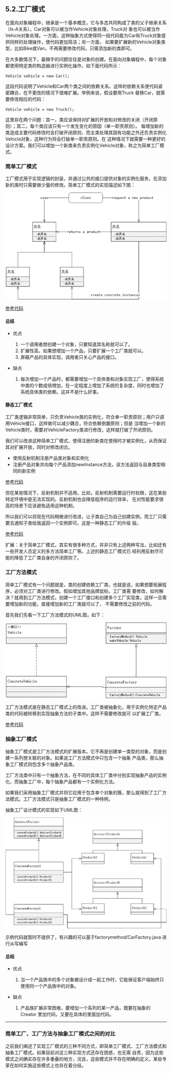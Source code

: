 ## 5.2.工厂模式
在面向对象编程中，继承是一个基本概念，它与多态共同构成了类的父子继承关系（Is-A关系）。Car对象可以被当作Vehicle对象处理，Truck对
象也可以被当作Vehicle对象处理。一方面，这种抽象方式使得同一段代码能为Car和Truck对象提供同样的处理操作，使代码更加简洁；另一方面，
如果要扩展新的Vehicle对象类型，比如Bike或Van，不再需要修改代码，只需添加新的类即可。

在大多数情况下，最棘手的问题往往是对象的创建。在面向对象编程中，每个对象都使用特定类的构造器进行实例化操作，如下面代码所示：

    Vehicle vehicle = new Car();
    
这段代码说明了Vehicle和Car两个类之间的依赖关系。这样的依赖关系使代码紧密耦合，在不更改的情况下很难扩展。举例来说，假设要用Truck
替换Car，就需要修改相应的代码：

    Vehicle vehicle = new Truck();
    
这里存在两个问题：其一，类应该保持对扩展的开放和对修改的关闭（开闭原则）；其二，每个类应该只有一个发生变化的原因（单一职责原则）。
每增加新的类造成主要代码修改时会打破开闭原则，而主类处理其固有功能之外还负责实例化Vehicle对象，这种行为将会打破单一职责原则。在
这种情况下就需要一种更好的设计方案。我们可以增加一个新类来负责实例化Vehicle对象，称之为简单工厂模式。

### 简单工厂模式
工厂模式用于实现逻辑的封装，并通过公共的接口提供对象的实例化服务，在添加新的类时只需要做少量的修改。简单工厂模式的实现描述如下图：

![简单工厂模式](/src/main/resources/image/designpattern/creattionalpattern/1-11.png)

[参考代码](simplefactory/SimpleFactory.java)

#### 总结
- 优点
    1. 一个调用者想创建一个对象，只要知道其名称就可以了。 
    2. 扩展性高，如果想增加一个产品，只要扩展一个工厂类就可以。 
    3. 屏蔽产品的具体实现，调用者只关心产品的接口。

- 缺点
    1. 每次增加一个产品时，都需要增加一个具体类和对象实现工厂，使得系统中类的个数成倍增加，在一定程度上增加了系统的复杂度，同时也增加了系统具体类的依赖。这并不是什么好事。

#### 静态工厂模式
工厂类逻辑非常简单，只负责Vehicle类的实例化，符合单一职责原则；用户只调用Vehicle接口，这样做可以减少耦合，符合依赖倒置原则；但是
当增加一个新的Vehicle类时，需要对VehicleFactory类进行修改，这样就打破了开闭原则。

我们可以改进这种简单工厂模式，使得注册的新类在使用时才被实例化，从而保证其对扩展开放，同时对修改闭合。

- 使用反射机制注册产品类对象和实例化
- 注册产品对象并向每个产品添加newInstance方法，该方法返回与自身类型相同的新实例 

[参考代码](staticfactory/StaticFactory.java)

但在某些情况下，反射机制并不适用。比如，反射机制需要运行时权限，这在某些特定环境中是无法实现的。反射机制也会降低程序的运行效率，
在对性能要求很高的场景下应该避免适用这种机制。

所以我们可以将现在代码稍微进行改进，让子类自己为自己创建实例，而工厂只需要去通知子类给我返回一个实例即可。这是一种静态工厂的升级
版。

[参考代码](staticfactory/upgrade/StaticFactoryUpgrade.java)

扩展：关于简单工厂模式，其实有很多种方式，并非只有上述两种写法，比如还有一些开发人员定义的多方法简单工厂等。上述的静态工厂模式已
经利用反射尽可能的降低了工厂类自身的开闭原则了。

### 工厂方法模式
简单工厂模式有一个问题就是，类的创建依赖工厂类，也就是说，如果想要拓展程序，必须对工厂类进行修改。假如增加其他品牌鼠标，工厂类需
要修改，如何解决？就用到工厂方法模式，创建一个工厂接口和创建多个工厂实现类，这样一旦需要增加新的功能，直接增加新的工厂类就可以了，
不需要修改之前的代码。

首先我们先看一下工厂方法模式的UML图，如下：

![工厂方法模式](/src/main/resources/image/designpattern/creattionalpattern/1-12.png)

工厂方法模式是在静态工厂模式上的改进。工厂类被抽象化，用于实例化特定产品类的代码被转移到实现抽象方法的子类中。这样不需要修改就可
以扩展工厂类。

[参考代码](staticfactory/factorymethod/CarFactory.java)

### 抽象工厂模式
抽象工厂模式是工厂方法模式的扩展版本。它不再是创建单一类型的对象，而是创建一系列想关联的对象。如果说工厂方法模式中只包含一个抽象
产品类，那么抽象工厂模式则包含多个抽象产品类。

工厂方法类中只有一个抽象方法，在不同的具体工厂类中分别实现抽象产品的实例化，而抽象工厂中，每个抽象产品都有一个实例化方法。

如果我们采用抽象工厂模式并将它应用于包含单个对象的簇，那么就得到了工厂方法模式。工厂方法模式只是抽象工厂模式的一种特例。

抽象工厂设计模式的实现如下UML图：

![抽象工厂模式](/src/main/resources/image/designpattern/creattionalpattern/1-13.png)

示例代码就暂时不提供了，有兴趣的可以基于factorymethod/CarFactory.java 进行从写编写

#### 总结
- 优点
    1. 当一个产品族中的多个对象被设计成一起工作时，它能保证客户端始终只使用同一个产品族中的对象。
    
- 缺点
    1. 产品族扩展非常困难，要增加一个系列的某一产品，既要在抽象的 Creator 里加代码，又要在具体的里面加代码。
****
### 简单工厂、工厂方法与抽象工厂模式之间的对比
之前我们阐述了实现工厂模式的三种不同方式，即简单工厂模式、工厂方法模式和抽象工厂模式。如果目前对这三种实现方式还存在困惑，也无需
自责，因为这些模式之间确实存在许多重叠的地方，况且，这些模式并不存在明确的定义，某些专家在如何实施这些模式上也存在着分歧。


